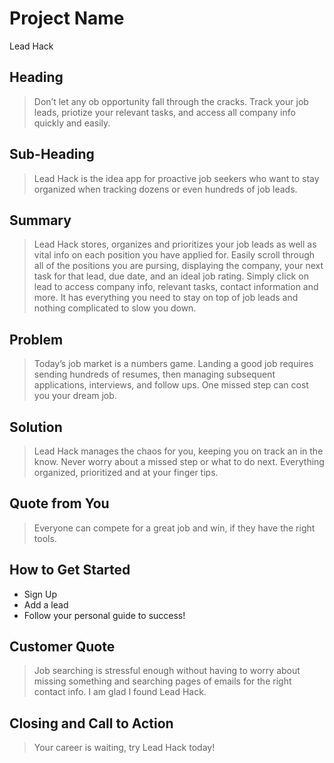 # Project Name #

Lead Hack
## Heading ##
  > Don’t let any ob opportunity fall through the cracks. Track your job leads, priotize your relevant tasks, and access all company info quickly and easily.

## Sub-Heading ##
  > Lead Hack is the idea app for proactive job seekers who want to stay organized when tracking dozens or even hundreds of job leads.

## Summary ##
  > Lead Hack stores, organizes and prioritizes your job leads as well as vital info on each position you have applied for.  Easily scroll through all of the positions you are pursing, displaying the company, your next task for that lead, due date, and an ideal job rating. Simply click on lead to access company info, relevant tasks, contact information and more.  It has everything you need to stay on top of job leads and nothing complicated to slow you down.

## Problem ##
  > Today’s job market is a numbers game. Landing a good job requires sending hundreds of resumes, then managing subsequent applications, interviews, and follow ups. One missed step can cost you your dream job.

## Solution ##
  > Lead Hack manages the chaos for you, keeping you on track an in the know.  Never worry about a missed step or what to do next. Everything organized, prioritized and at your finger tips.

## Quote from You ##
  > Everyone can compete for a great job and win, if they have the right tools.

## How to Get Started ##

- Sign Up
- Add a lead
- Follow your personal guide to success!

## Customer Quote ##
  >Job searching is stressful enough without having to worry about missing something and searching pages of emails for the right contact info. I am glad I found Lead Hack.

## Closing and Call to Action ##
  > Your career is waiting, try Lead Hack today!
